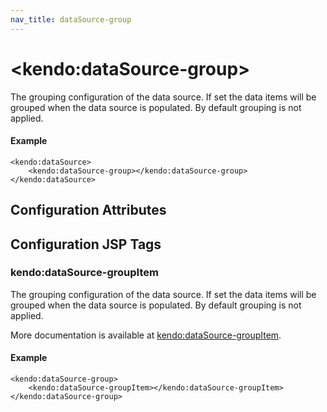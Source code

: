 ```yaml
---
nav_title: dataSource-group
---
```


# \<kendo:dataSource-group\>

The grouping configuration of the data source. If set the data items will be grouped when the data source is populated. By default grouping is not applied.

#### Example
    <kendo:dataSource>
        <kendo:dataSource-group></kendo:dataSource-group>
    </kendo:dataSource>

## Configuration Attributes


##  Configuration JSP Tags

### kendo:dataSource-groupItem

The grouping configuration of the data source. If set the data items will be grouped when the data source is populated. By default grouping is not applied.

More documentation is available at [kendo:dataSource-groupItem](/api/wrappers/jsp/datasource/groupitem).

#### Example

    <kendo:dataSource-group>
        <kendo:dataSource-groupItem></kendo:dataSource-groupItem>
    </kendo:dataSource-group>

